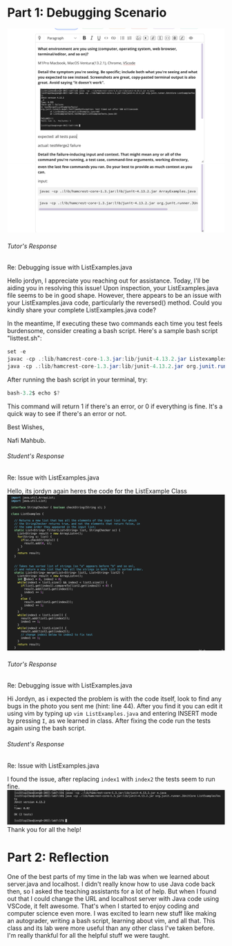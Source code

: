 # Part 1: Debugging Scenario

![Image](lab5.1.png)
![Image](lab5.2.png)




###### Tutor's Response

Re: Debugging issue with ListExamples.java

Hello jordyn, I appreciate you reaching out for assistance. 
Today, I'll be aiding you in resolving this issue! 
Upon inspection, your ListExamples.java file seems to be in good shape. However, there appears to be an issue with your ListExamples.java code, particularly the reversed() method. Could you kindly share your complete ListExamples.java code? 

In the meantime, If executing these two commands each time you test feels burdensome, consider creating a bash script. Here's a sample bash script "listtest.sh":
```java
set -e
javac -cp .:lib/hamcrest-core-1.3.jar:lib/junit-4.13.2.jar Listexamples.java
java -cp .:lib/hamcrest-core-1.3.jar:lib/junit-4.13.2.jar org.junit.runner.JUnitCore ListTests
```
After running the bash script in your terminal, try: 
```java
bash-3.2$ echo $?
```
This command will return 1 if there's an error, or 0 if everything is fine. It's a quick way to see if there's an error or not.

Best Wishes, 

Nafi Mahbub.

###### Student's Response

Re: Issue with ListExamples.java 

Hello, its jordyn again heres the code for the ListExample Class
![Image](step4.png)

###### Tutor's Response

Re: Debugging issue with ListExamples.java

Hi Jordyn, as i expected the problem is with the code itself, look to find any bugs in the photo you sent me (hint: line 44).
After you find it you can edit it using vim by typing up `vim ListExamples.java` and entering INSERT mode by pressing `I`, as we learned in class.
After fixing the code run the tests again using the bash script.

###### Student's Response

Re: Issue with ListExamples.java

I found the issue, after replacing `index1` with `index2` the tests seem to run fine.
![Image](step8.png)
Thank you for all the help!


# Part 2: Reflection
One of the best parts of my time in the lab was when we learned about server.java and localhost. I didn't really know how to use Java code back then, so I asked the teaching assistants for a lot of help. But when I found out that I could change the URL and localhost server with Java code using VSCode, it felt awesome. That's when I started to enjoy coding and computer science even more. I was excited to learn new stuff like making an autograder, writing a bash script, learning about vim, and all that. This class and its lab were more useful than any other class I've taken before. I'm really thankful for all the helpful stuff we were taught.
